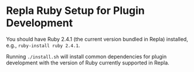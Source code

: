# Repla Ruby Setup for Plugin Development

You should have Ruby 2.4.1 (the current version bundled in Repla) installed, e.g., `ruby-install ruby 2.4.1`.

Running `./install.sh` will install common dependencies for plugin development with the version of Ruby currently supported in Repla.
